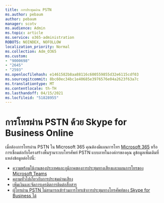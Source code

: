 ```yaml
---
title: การประชุมผ่าน PSTN
ms.author: pebaum
author: pebaum
manager: scotv
ms.audience: Admin
ms.topic: article
ms.service: o365-administration
ROBOTS: NOINDEX, NOFOLLOW
localization_priority: Normal
ms.collection: Adm_O365
ms.custom:
- "9000698"
- "2645"
- "2593"
ms.openlocfilehash: e1461582b8aa88116c600559855d32e6115cdf03
ms.sourcegitcommit: 8bc60ec34bc1e40685e3976576e04a2623f63a7c
ms.translationtype: MT
ms.contentlocale: th-TH
ms.lasthandoff: 04/15/2021
ms.locfileid: "51828955"
---
```

# <a name="pstn-calling-with-skype-for-business-online"></a>การโทรผ่าน PSTN ด้วย Skype for Business Online

เมื่อต้องการโทรผ่าน PSTN ใน Microsoft 365 คุณต้องมีแผนการโทร [Microsoft 365](https://docs.microsoft.com/microsoftteams/what-is-phone-system-in-office-365#more-about-calling-plans) หรือการเชื่อมต่อกับโครงสร้างพื้นฐานระบบโทรศัพท์ PSTN แบบภายในองค์กรของคุณ ดูข้อมูลเพิ่มเติมที่แหล่งข้อมูลต่อไปนี้: 

- [ความพร้อมใช้งานของประเทศและภูมิภาคของการประชุมทางเสียงและแผนการโทรของ Microsoft Teams](https://docs.microsoft.com/microsoftteams/country-and-region-availability-for-audio-conferencing-and-calling-plans/country-and-region-availability-for-audio-conferencing-and-calling-plans) 
- [คถามทั่วไปเกี่ยวกับการประชุมผ่านเสียง](https://docs.microsoft.com/microsoftteams/audio-conferencing-common-questions)
- [เพิ่มเงินและจัดการเครดิตการติดต่อสื่อสาร](https://docs.microsoft.com/microsoftteams/add-funds-and-manage-communications-credits)
- [ผู้โทรผ่าน PSTN ไม่สามารถเข้าร่วมการโทรเข้าการประชุมทางโทรศัพท์ของ Skype for Business ได้](https://docs.microsoft.com/SkypeForBusiness/troubleshoot/online-conferencing/pstn-callers-cant-join-dial-in-call)